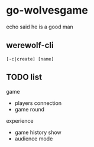 # go-wolvesgame
echo said he is a good man

## werewolf-cli

```shell script
[-c|create] [name]
```

## TODO list
game
- players connection
- game round

experience
- game history show
- audience mode